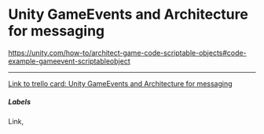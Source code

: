 # Unity GameEvents and Architecture for messaging

https://unity.com/how-to/architect-game-code-scriptable-objects#code-example-gameevent-scriptableobject

---

[Link to trello card: Unity GameEvents and Architecture for messaging](https://trello.com/c/vBKhu3lW)

##### Labels

Link, 